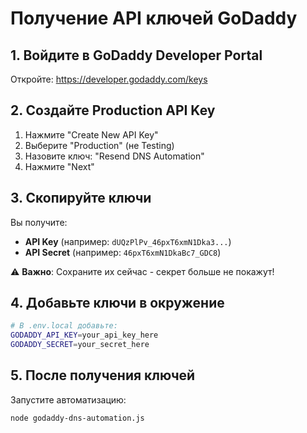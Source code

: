 # Получение API ключей GoDaddy

## 1. Войдите в GoDaddy Developer Portal
Откройте: https://developer.godaddy.com/keys

## 2. Создайте Production API Key
1. Нажмите "Create New API Key"
2. Выберите "Production" (не Testing)
3. Назовите ключ: "Resend DNS Automation"
4. Нажмите "Next"

## 3. Скопируйте ключи
Вы получите:
- **API Key** (например: `dUQzPlPv_46pxT6xmN1Dka3...`)
- **API Secret** (например: `46pxT6xmN1DkaBc7_GDC8`)

⚠️ **Важно**: Сохраните их сейчас - секрет больше не покажут!

## 4. Добавьте ключи в окружение
```bash
# В .env.local добавьте:
GODADDY_API_KEY=your_api_key_here
GODADDY_SECRET=your_secret_here
```

## 5. После получения ключей
Запустите автоматизацию:
```bash
node godaddy-dns-automation.js
```